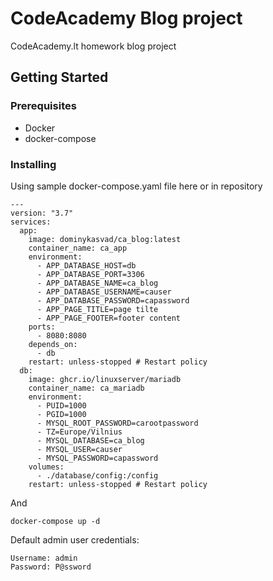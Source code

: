 # CodeAcademy Blog project

CodeAcademy.lt homework blog project

## Getting Started

### Prerequisites

 - Docker
 - docker-compose

### Installing

Using sample docker-compose.yaml file here or in repository

```
---
version: "3.7"
services:
  app:
    image: dominykasvad/ca_blog:latest
    container_name: ca_app
    environment:
      - APP_DATABASE_HOST=db
      - APP_DATABASE_PORT=3306
      - APP_DATABASE_NAME=ca_blog
      - APP_DATABASE_USERNAME=causer
      - APP_DATABASE_PASSWORD=capassword
      - APP_PAGE_TITLE=page tilte
      - APP_PAGE_FOOTER=footer content
    ports:
      - 8080:8080
    depends_on:
      - db
    restart: unless-stopped # Restart policy
  db:
    image: ghcr.io/linuxserver/mariadb
    container_name: ca_mariadb
    environment:
      - PUID=1000
      - PGID=1000
      - MYSQL_ROOT_PASSWORD=carootpassword
      - TZ=Europe/Vilnius
      - MYSQL_DATABASE=ca_blog
      - MYSQL_USER=causer
      - MYSQL_PASSWORD=capassword
    volumes:
      - ./database/config:/config
    restart: unless-stopped # Restart policy
```

And

```
docker-compose up -d
```

Default admin user credentials:
```
Username: admin
Password: P@ssword
```

